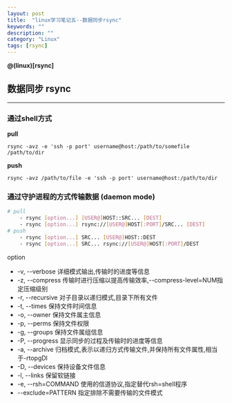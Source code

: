 ```yaml
---
layout: post
title:  "linux学习笔记五--数据同步rsync"
keywords: ""
description: ""
category: "Linux" 
tags: [rsync]
---
```


**@(linux)[rsync]**

## 数据同步 rsync
---


### 通过shell方式

**pull**

	rsync -avz -e 'ssh -p port' username@host:/path/to/somefile /path/to/dir

**push**

	rsync -avz /path/to/file -e 'ssh -p port' username@host:/path/to/dir

<!-- more -->

### 通过守护进程的方式传输数据 (daemon mode)

```bash
# pull 
	- rsync [option...] [USER@]HOST::SRC... [DEST]
	- rsync [option...] rsync://[USER@]HOST[:PORT]/SRC... [DEST]
# push 
	- rsync [option...] SRC... [USER@]HOST::DEST
	- rsync [option...] SRC... rsync://[USER@]HOST[:PORT]/DEST
```

option 
>
- -v, --verbose 详细模式输出,传输时的进度等信息
- -z, --compress 传输时进行压缩以提高传输效率,--compress-level=NUM指定压缩级别
- -r, --recursive 对子目录以递归模式,目录下所有文件
- -t, --times 保持文件时间信息
- -o, --owner 保持文件属主信息
- -p, --perms 保持文件权限
- -g, --groups 保持文件属组信息
- -P, --progress 显示同步的过程及传输时的进度等信息
- -a, --archive 归档模式,表示以递归方式传输文件,并保持所有文件属性,相当于-rtopgDl
- -D, --devices 保持设备文件信息
- -l, --links 保留软链接
- -e, --rsh=COMMAND 使用的信道协议,指定替代rsh=shell程序
- --exclude=PATTERN 指定排除不需要传输的文件模式
